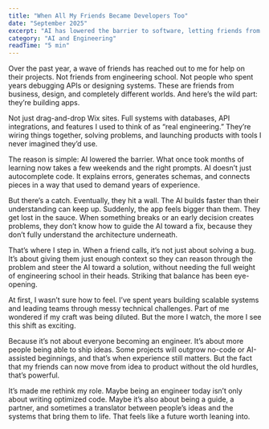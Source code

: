```yaml
---
title: "When All My Friends Became Developers Too"
date: "September 2025"
excerpt: "AI has lowered the barrier to software, letting friends from completely different worlds build apps. But when they get lost in the sauce, that’s where engineering experience still matters."
category: "AI and Engineering"
readTime: "5 min"
---
```

Over the past year, a wave of friends has reached out to me for help on their projects. Not friends from engineering school. Not people who spent years debugging APIs or designing systems. These are friends from business, design, and completely different worlds. And here’s the wild part: they’re building apps.  

Not just drag-and-drop Wix sites. Full systems with databases, API integrations, and features I used to think of as “real engineering.” They’re wiring things together, solving problems, and launching products with tools I never imagined they’d use.  

The reason is simple: AI lowered the barrier. What once took months of learning now takes a few weekends and the right prompts. AI doesn’t just autocomplete code. It explains errors, generates schemas, and connects pieces in a way that used to demand years of experience.  

But there’s a catch. Eventually, they hit a wall. The AI builds faster than their understanding can keep up. Suddenly, the app feels bigger than them. They get lost in the sauce. When something breaks or an early decision creates problems, they don’t know how to guide the AI toward a fix, because they don’t fully understand the architecture underneath.  

That’s where I step in. When a friend calls, it’s not just about solving a bug. It’s about giving them just enough context so they can reason through the problem and steer the AI toward a solution, without needing the full weight of engineering school in their heads. Striking that balance has been eye-opening.  

At first, I wasn’t sure how to feel. I’ve spent years building scalable systems and leading teams through messy technical challenges. Part of me wondered if my craft was being diluted. But the more I watch, the more I see this shift as exciting.  

Because it’s not about everyone becoming an engineer. It’s about more people being able to ship ideas. Some projects will outgrow no-code or AI-assisted beginnings, and that’s when experience still matters. But the fact that my friends can now move from idea to product without the old hurdles, that’s powerful.  

It’s made me rethink my role. Maybe being an engineer today isn’t only about writing optimized code. Maybe it’s also about being a guide, a partner, and sometimes a translator between people’s ideas and the systems that bring them to life. That feels like a future worth leaning into.  
